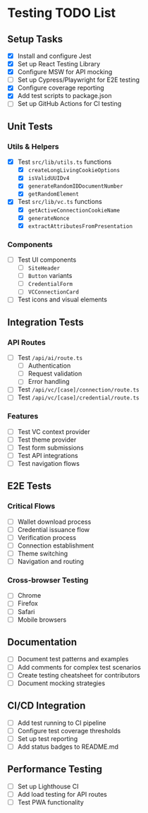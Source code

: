 # Testing TODO List

## Setup Tasks

- [x] Install and configure Jest
- [x] Set up React Testing Library
- [x] Configure MSW for API mocking
- [ ] Set up Cypress/Playwright for E2E testing
- [x] Configure coverage reporting
- [x] Add test scripts to package.json
- [ ] Set up GitHub Actions for CI testing

## Unit Tests

### Utils & Helpers

- [x] Test `src/lib/utils.ts` functions
  - [x] `createLongLivingCookieOptions`
  - [x] `isValidUUIDv4`
  - [x] `generateRandomIDDocumentNumber`
  - [x] `getRandomElement`
- [x] Test `src/lib/vc.ts` functions
  - [x] `getActiveConnectionCookieName`
  - [x] `generateNonce`
  - [x] `extractAttributesFromPresentation`

### Components

- [ ] Test UI components
  - [ ] `SiteHeader`
  - [ ] `Button` variants
  - [ ] `CredentialForm`
  - [ ] `VCConnectionCard`
- [ ] Test icons and visual elements

## Integration Tests

### API Routes

- [ ] Test `/api/ai/route.ts`
  - [ ] Authentication
  - [ ] Request validation
  - [ ] Error handling
- [ ] Test `/api/vc/[case]/connection/route.ts`
- [ ] Test `/api/vc/[case]/credential/route.ts`

### Features

- [ ] Test VC context provider
- [ ] Test theme provider
- [ ] Test form submissions
- [ ] Test API integrations
- [ ] Test navigation flows

## E2E Tests

### Critical Flows

- [ ] Wallet download process
- [ ] Credential issuance flow
- [ ] Verification process
- [ ] Connection establishment
- [ ] Theme switching
- [ ] Navigation and routing

### Cross-browser Testing

- [ ] Chrome
- [ ] Firefox
- [ ] Safari
- [ ] Mobile browsers

## Documentation

- [ ] Document test patterns and examples
- [ ] Add comments for complex test scenarios
- [ ] Create testing cheatsheet for contributors
- [ ] Document mocking strategies

## CI/CD Integration

- [ ] Add test running to CI pipeline
- [ ] Configure test coverage thresholds
- [ ] Set up test reporting
- [ ] Add status badges to README.md

## Performance Testing

- [ ] Set up Lighthouse CI
- [ ] Add load testing for API routes
- [ ] Test PWA functionality
